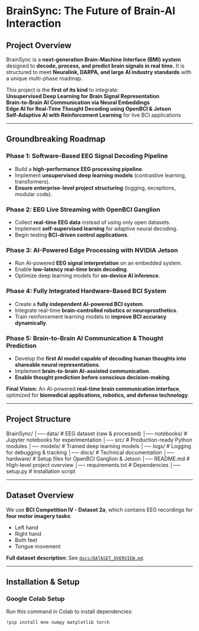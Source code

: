 # BrainSync: The Future of Brain-AI Interaction

## Project Overview  
BrainSync is a **next-generation Brain-Machine Interface (BMI) system** designed to **decode, process, and predict brain signals in real time.** It is structured to meet **Neuralink, DARPA, and large AI industry standards** with a unique multi-phase roadmap.

This project is the **first of its kind** to integrate:  
**Unsupervised Deep Learning for Brain Signal Representation**  
**Brain-to-Brain AI Communication via Neural Embeddings**  
**Edge AI for Real-Time Thought Decoding using OpenBCI & Jetson**  
**Self-Adaptive AI with Reinforcement Learning** for live BCI applications  

---

## Groundbreaking Roadmap

### **Phase 1: Software-Based EEG Signal Decoding Pipeline**
- Build a **high-performance EEG processing pipeline**.
- Implement **unsupervised deep learning models** (contrastive learning, transformers).
- **Ensure enterprise-level project structuring** (logging, exceptions, modular code).
  
### **Phase 2: EEG Live Streaming with OpenBCI Ganglion**
- Collect **real-time EEG data** instead of using only open datasets.
- Implement **self-supervised learning** for adaptive neural decoding.
- Begin testing **BCI-driven control applications**.

### **Phase 3: AI-Powered Edge Processing with NVIDIA Jetson**
- Run AI-powered **EEG signal interpretation** on an embedded system.
- Enable **low-latency real-time brain decoding**.
- Optimize deep learning models for **on-device AI inference**.

### **Phase 4: Fully Integrated Hardware-Based BCI System**
- Create a **fully independent AI-powered BCI system**.
- Integrate real-time **brain-controlled robotics or neuroprosthetics**.
- Train reinforcement learning models to **improve BCI accuracy dynamically**.

### **Phase 5: Brain-to-Brain AI Communication & Thought Prediction**
- Develop the **first AI model capable of decoding human thoughts into shareable neural representations**.
- Implement **brain-to-brain AI-assisted communication**.
- **Enable thought prediction before conscious decision-making**.

**Final Vision:** An AI-powered **real-time brain communication interface**, optimized for **biomedical applications, robotics, and defense technology**.

---

## Project Structure  
BrainSync/ │── data/ # EEG dataset (raw & processed) │── notebooks/ # Jupyter notebooks for experimentation │── src/ # Production-ready Python modules │── models/ # Trained deep learning models │── logs/ # Logging for debugging & tracking │── docs/ # Technical documentation │── hardware/ # Setup files for OpenBCI Ganglion & Jetson │── README.md # High-level project overview │── requirements.txt # Dependencies │── setup.py # Installation script


---

## Dataset Overview
We use **BCI Competition IV - Dataset 2a**, which contains EEG recordings for **four motor imagery tasks**:
- Left hand
- Right hand
- Both feet
- Tongue movement

**Full dataset description**: See [`docs/DATASET_OVERVIEW.md`](docs/DATASET_OVERVIEW.md).

---

## Installation & Setup  
### Google Colab Setup  
Run this command in Colab to install dependencies:
```bash
!pip install mne numpy matplotlib torch

